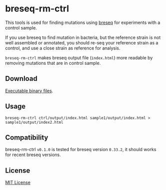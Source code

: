 # breseq-rm-ctrl

This tools is used for finding mutations using [breseq](https://github.com/barricklab/breseq) for experiments with a control sample.

If you use breseq to find mutation in bacteria, but the reference strain is not well assembled or annotated,
you should re-seq your reference strain as a control, and use a close strain as reference for analysis.

`breseq-rm-ctrl` makes breseq output file (`index.html`) more readable by removing mutations that are in control sample.

## Download

[Executable binary files](https://github.com/shenwei356/breseq-rm-ctrl/releases).

## Usage

    breseq-rm-ctrl ctrl/output/index.html sample1/output/index.html > sample1/output/index2.html

## Compatibility

breseq-rm-ctrl `v0.1.0` is tested for breseq version `0.33.2`, it should works for recent breseq versions.

## License

[MIT License](https://github.com/shenwei356/unikmer/blob/master/LICENSE)
